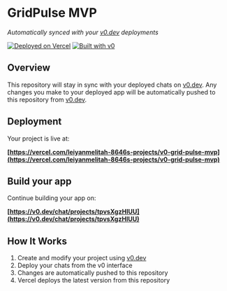 # GridPulse MVP

*Automatically synced with your [v0.dev](https://v0.dev) deployments*

[![Deployed on Vercel](https://img.shields.io/badge/Deployed%20on-Vercel-black?style=for-the-badge&logo=vercel)](https://vercel.com/leiyanmelitah-8646s-projects/v0-grid-pulse-mvp)
[![Built with v0](https://img.shields.io/badge/Built%20with-v0.dev-black?style=for-the-badge)](https://v0.dev/chat/projects/tpvsXgzHlUU)

## Overview

This repository will stay in sync with your deployed chats on [v0.dev](https://v0.dev).
Any changes you make to your deployed app will be automatically pushed to this repository from [v0.dev](https://v0.dev).

## Deployment

Your project is live at:

**[https://vercel.com/leiyanmelitah-8646s-projects/v0-grid-pulse-mvp](https://vercel.com/leiyanmelitah-8646s-projects/v0-grid-pulse-mvp)**

## Build your app

Continue building your app on:

**[https://v0.dev/chat/projects/tpvsXgzHlUU](https://v0.dev/chat/projects/tpvsXgzHlUU)**

## How It Works

1. Create and modify your project using [v0.dev](https://v0.dev)
2. Deploy your chats from the v0 interface
3. Changes are automatically pushed to this repository
4. Vercel deploys the latest version from this repository
